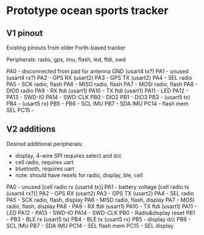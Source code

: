 Prototype ocean sports tracker
==============================

V1 pinout
---------

Existing pinouts from older Forth-based tracker

Peripherals: radio, gps, imu, flash, led, ftdi, swd

PA0 - disconnected from pad for antenna GND (usart4 tx?)
PA1 - unused (usart4 rx?)
PA2 - GPS RX (usart2)
PA3 - GPS TX (usart2)
PA4 - SEL radio
PA5 - SCK radio, flash
PA6 - MISO radio, flash
PA7 - MOSI radio, flash
PA8 - DIO0 radio
PA9 - RX ftdi (usart1)
PA10 - TX ftdi (usart1)
PA11 - LED
PA12 - 
PA13 - SWD-IO
PA14 - SWD-CLK
PB0 - DIO2
PB1 - DIO3
PB3 - (usart5 tx)
PB4 - (usart5 rx)
PB5 - 
PB6 - SCL IMU
PB7 - SDA IMU
PC14 - flash mem SEL
PC15 -

V2 additions
------------

Desired additional peripherals:
- display, 4-wire SPI requires select and d/c
- cell radio, requires uart
- bluetooth, requires uart
- note: should have resets for radio, display, ble, cell

PA0 - unused          [cell radio rx (usart4 tx)]
PA1 - battery voltage [cell radio tx (usart4 rx?)]
PA2 - GPS RX (usart2)
PA3 - GPS TX (usart2)
PA4 - SEL radio
PA5 - SCK radio, flash, display
PA6 - MISO radio, flash, display
PA7 - MOSI radio, flash, display
PA8 - 
PA9 - RX ftdi (usart1)
PA10 - TX ftdi (usart1)
PA11 - LED
PA12 - 
PA13 - SWD-IO
PA14 - SWD-CLK
PB0 -  Radio&display reset
PB1 - 
PB3 - BLE rx (usart5 tx)
PB4 - BLE tx (usart5 rx)
PB5 - display d/c
PB6 - SCL IMU
PB7 - SDA IMU
PC14 - SEL flash mem
PC15 - SEL display
